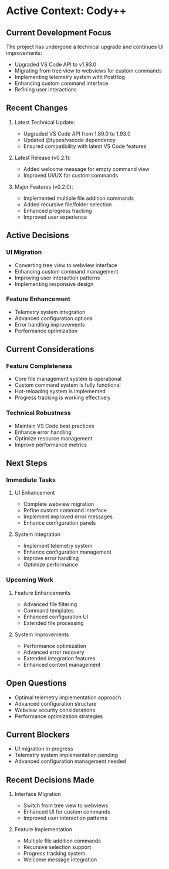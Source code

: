 # Active Context: Cody++

## Current Development Focus
The project has undergone a technical upgrade and continues UI improvements:
- Upgraded VS Code API to v1.93.0
- Migrating from tree view to webviews for custom commands
- Implementing telemetry system with PostHog
- Enhancing custom command interface
- Refining user interactions

## Recent Changes
1. Latest Technical Update:
   - Upgraded VS Code API from 1.89.0 to 1.93.0
   - Updated @types/vscode dependency
   - Ensured compatibility with latest VS Code features

2. Latest Release (v0.2.1):
   - Added welcome message for empty command view
   - Improved UI/UX for custom commands

3. Major Features (v0.2.0):
   - Implemented multiple file addition commands
   - Added recursive file/folder selection
   - Enhanced progress tracking
   - Improved user experience

## Active Decisions

### UI Migration
- Converting tree view to webview interface
- Enhancing custom command management
- Improving user interaction patterns
- Implementing responsive design

### Feature Enhancement
- Telemetry system integration
- Advanced configuration options
- Error handling improvements
- Performance optimization

## Current Considerations

### Feature Completeness
- Core file management system is operational
- Custom command system is fully functional
- Hot-reloading system is implemented
- Progress tracking is working effectively

### Technical Robustness
- Maintain VS Code best practices
- Enhance error handling
- Optimize resource management
- Improve performance metrics

## Next Steps

### Immediate Tasks
1. UI Enhancement
   - Complete webview migration
   - Refine custom command interface
   - Implement improved error messages
   - Enhance configuration panels

2. System Integration
   - Implement telemetry system
   - Enhance configuration management
   - Improve error handling
   - Optimize performance

### Upcoming Work
1. Feature Enhancements
   - Advanced file filtering
   - Command templates
   - Enhanced configuration UI
   - Extended file processing

2. System Improvements
   - Performance optimization
   - Advanced error recovery
   - Extended integration features
   - Enhanced context management

## Open Questions
- Optimal telemetry implementation approach
- Advanced configuration structure
- Webview security considerations
- Performance optimization strategies

## Current Blockers
- UI migration in progress
- Telemetry system implementation pending
- Advanced configuration management needed

## Recent Decisions Made
1. Interface Migration
   - Switch from tree view to webviews
   - Enhanced UI for custom commands
   - Improved user interaction patterns

2. Feature Implementation
   - Multiple file addition commands
   - Recursive selection support
   - Progress tracking system
   - Welcome message integration
